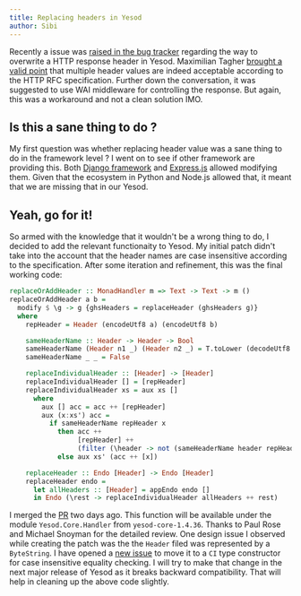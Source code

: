 ```yaml
---
title: Replacing headers in Yesod
author: Sibi
---
```


Recently a issue
was
[raised in the bug tracker](https://github.com/yesodweb/yesod/issues/1415) regarding
the way to overwrite a HTTP response header in Yesod. Maximilian
Tagher
[brought a valid point](https://github.com/yesodweb/yesod/issues/1415#issuecomment-313882369) that
multiple header values are indeed acceptable according to the HTTP RFC
specification. Further down the conversation, it was suggested to use
WAI middleware for controlling the response. But again, this was a
workaround and not a clean solution IMO.

## Is this a sane thing to do ?

My first question was whether replacing header value was a sane thing
to do in the framework level ? I went on to see if other framework are
providing
this. Both
[Django framework](https://docs.djangoproject.com/en/1.11/ref/request-response/#setting-header-fields) and
[Express.js](https://stackoverflow.com/a/17219300/1651941) allowed
modifying them. Given that the ecosystem in Python and Node.js allowed
that, it meant that we are missing that in our Yesod. 

## Yeah, go for it!

So armed with the knowledge that it wouldn't be a wrong thing to do, I
decided to add the relevant functionaity to Yesod. My initial patch
didn't take into the account that the header names are case
insensitive according to the specification. After some iteration and
refinement, this was the final working code:

``` haskell
replaceOrAddHeader :: MonadHandler m => Text -> Text -> m ()
replaceOrAddHeader a b =
  modify $ \g -> g {ghsHeaders = replaceHeader (ghsHeaders g)}
  where
    repHeader = Header (encodeUtf8 a) (encodeUtf8 b)

    sameHeaderName :: Header -> Header -> Bool
    sameHeaderName (Header n1 _) (Header n2 _) = T.toLower (decodeUtf8 n1) == T.toLower (decodeUtf8 n2)
    sameHeaderName _ _ = False

    replaceIndividualHeader :: [Header] -> [Header]
    replaceIndividualHeader [] = [repHeader]
    replaceIndividualHeader xs = aux xs []
      where
        aux [] acc = acc ++ [repHeader]
        aux (x:xs') acc =
          if sameHeaderName repHeader x
            then acc ++
                 [repHeader] ++
                 (filter (\header -> not (sameHeaderName header repHeader)) xs')
            else aux xs' (acc ++ [x])

    replaceHeader :: Endo [Header] -> Endo [Header]
    replaceHeader endo =
      let allHeaders :: [Header] = appEndo endo []
      in Endo (\rest -> replaceIndividualHeader allHeaders ++ rest)
```

I merged the [PR](https://github.com/yesodweb/yesod/pull/1417) two
days ago. This function will be available under the module
`Yesod.Core.Handler` from `yesod-core-1.4.36`. Thanks to Paul Rose and
Michael Snoyman for the detailed review. One design issue I observed
while creating the patch was the the `Header` filed was represented by
a `ByteString`. I have opened
a [new issue](https://github.com/yesodweb/yesod/issues/1418) to move
it to a `CI` type constructor for case insensitive equality
checking. I will try to make that change in the next major release of
Yesod as it breaks backward compatibility. That will help in cleaning
up the above code slightly.
